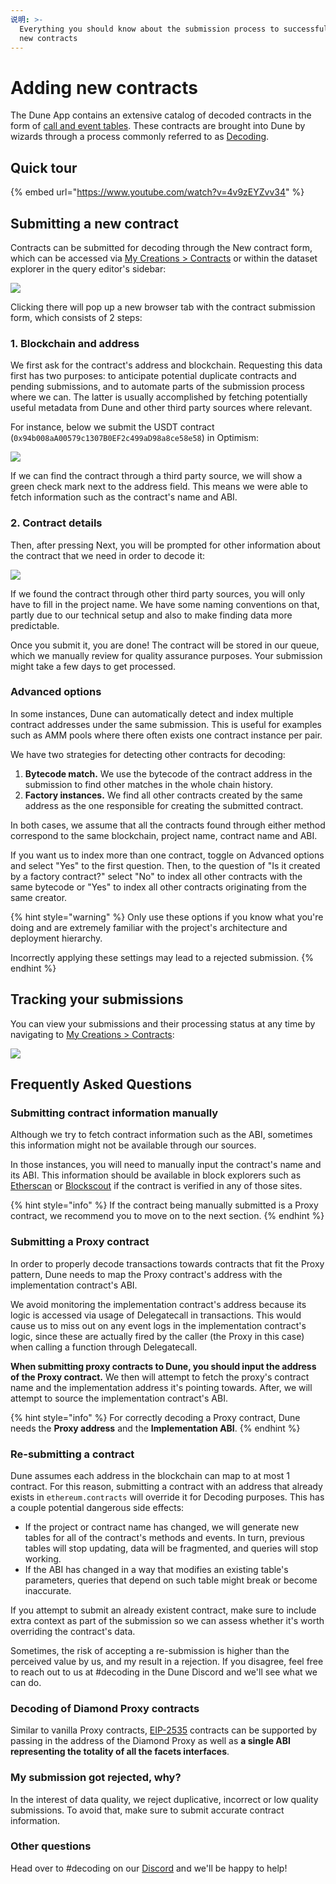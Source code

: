 ```yaml
---
说明: >-
  Everything you should know about the submission process to successfully decode
  new contracts
---
```


# Adding new contracts

The Dune App contains an extensive catalog of decoded contracts in the form of [call and event tables](../data-tables/data-tables/decoded-data.md#decoded-smart-contract-data). These contracts are brought into Dune by wizards through a process commonly referred to as [Decoding](../data-tables/data-tables/decoded-data.md).

## Quick tour

{% embed url="https://www.youtube.com/watch?v=4v9zEYZvv34" %}

## Submitting a new contract

Contracts can be submitted for decoding through the New contract form, which can be accessed via [My Creations > Contracts](https://dune.xyz/browse/contracts/authored) or within the dataset explorer in the query editor's sidebar:

![](<../.gitbook/assets/Screen Shot 2022-01-03 at 15.46.22.png>)

Clicking there will pop up a new browser tab with the contract submission form, which consists of 2 steps:

### 1. Blockchain and address

We first ask for the contract's address and blockchain. Requesting this data first has two purposes: to anticipate potential duplicate contracts and pending submissions, and to automate parts of the submission process where we can. The latter is usually accomplished by fetching potentially useful metadata from Dune and other third party sources where relevant.

For instance, below we submit the USDT contract (`0x94b008aA00579c1307B0EF2c499aD98a8ce58e58`) in Optimism:

![](<../.gitbook/assets/Screen Shot 2022-01-03 at 16.02.19.png>)

If we can find the contract through a third party source, we will show a green check mark next to the address field. This means we were able to fetch information such as the contract's name and ABI.&#x20;

### 2. Contract details

Then, after pressing Next, you will be prompted for other information about the contract that we need in order to decode it:

![](<../.gitbook/assets/Screen Shot 2022-01-03 at 16.05.07.png>)

If we found the contract through other third party sources, you will only have to fill in the project name. We have some naming conventions on that, partly due to our technical setup and also to make finding data more predictable.

Once you submit it, you are done! The contract will be stored in our queue, which we manually review for quality assurance purposes. Your submission might take a few days to get processed.

### Advanced options

In some instances, Dune can automatically detect and index multiple contract addresses under the same submission. This is useful for examples such as AMM pools where there often exists one contract instance per pair.&#x20;

We have two strategies for detecting other contracts for decoding:

1. **Bytecode match.** We use the bytecode of the contract address in the submission to find other matches in the whole chain history.
2. **Factory instances.** We find all other contracts created by the same address as the one responsible for creating the submitted contract.

In both cases, we assume that all the contracts found through either method correspond to the same blockchain, project name, contract name and ABI.

If you want us to index more than one contract, toggle on Advanced options and select "Yes" to the first question. Then, to the question of "Is it created by a factory contract?" select "No" to index all other contracts with the same bytecode or "Yes" to index all other contracts originating from the same creator.

{% hint style="warning" %}
Only use these options if you know what you're doing and are extremely familiar with the project's architecture and deployment hierarchy.&#x20;

Incorrectly applying these settings may lead to a rejected submission.
{% endhint %}

## Tracking your submissions

You can view your submissions and their processing status at any time by navigating to [My Creations > Contracts](https://dune.xyz/browse/contracts/authored):

![](<../.gitbook/assets/Screen Shot 2022-01-03 at 14.43.07.png>)

## Frequently Asked Questions

### Submitting contract information manually

Although we try to fetch contract information such as the ABI, sometimes this information might not be available through our sources.&#x20;

In those instances, you will need to manually input the contract's name and its ABI. This information should be available in block explorers such as [Etherscan](http://etherscan.io/) or [Blockscout](https://blockscout.com/) if the contract is verified in any of those sites.

{% hint style="info" %}
If the contract being manually submitted is a Proxy contract, we recommend you to move on to the next section.
{% endhint %}

### Submitting a Proxy contract

In order to properly decode transactions towards contracts that fit the Proxy pattern, Dune needs to map the Proxy contract's address with the implementation contract's ABI.&#x20;

We avoid monitoring the implementation contract's address because its logic is accessed via usage of Delegatecall in transactions. This would cause us to miss out on any event logs in the implementation contract's logic, since these are actually fired by the caller (the Proxy in this case) when calling a function through Delegatecall.

**When submitting proxy contracts to Dune, you should input the address of the Proxy contract.** We then will attempt to fetch the proxy's contract name and the implementation address it's pointing towards. After, we will attempt to source the implementation contract's ABI.

{% hint style="info" %}
For correctly decoding a Proxy contract, Dune needs the **Proxy address** and the **Implementation ABI**.
{% endhint %}

### Re-submitting a contract

Dune assumes each address in the blockchain can map to at most 1 contract. For this reason, submitting a contract with an address that already exists in `ethereum.contracts` will override it for Decoding purposes. This has a couple potential dangerous side effects:

* If the project or contract name has changed, we will generate new tables for all of the contract's methods and events. In turn, previous tables will stop updating, data will be fragmented, and queries will stop working.
* If the ABI has changed in a way that modifies an existing table's parameters, queries that depend on such table might break or become inaccurate.

If you attempt to submit an already existent contract, make sure to include extra context as part of the submission so we can assess whether it's worth overriding the contract's data.&#x20;

Sometimes, the risk of accepting a re-submission is higher than the perceived value by us, and my result in a rejection. If you disagree, feel free to reach out to us at #decoding in the Dune Discord and we'll see what we can do.

### Decoding of Diamond Proxy contracts

Similar to vanilla Proxy contracts, [EIP-2535](https://eips.ethereum.org/EIPS/eip-2535) contracts can be supported by passing in the address of the Diamond Proxy as well as **a single ABI representing the totality of all the facets interfaces**.

### My submission got rejected, why?

In the interest of data quality, we reject duplicative, incorrect or low quality submissions. To avoid that, make sure to submit accurate contract information.

### Other questions

Head over to #decoding on our [Discord](https://discord.gg/ErrzwBz) and we'll be happy to help!
